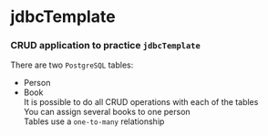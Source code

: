 # jdbcTemplate
### CRUD application to practice `jdbcTemplate`

There are two `PostgreSQL` tables: 
* Person
* Book  
It is possible to do all CRUD operations with each of the tables  
You can assign several books to one person  
Tables use a `one-to-many` relationship
